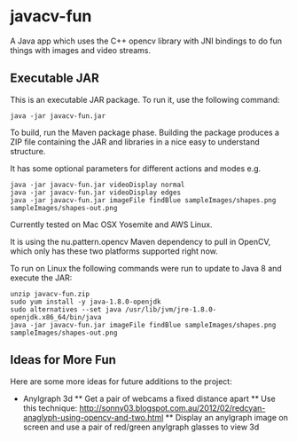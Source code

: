 # javacv-fun
A Java app which uses the C++ opencv library with JNI bindings to do fun things with images and video streams.

Executable JAR
--------------
This is an executable JAR package. To run it, use the following command:
```
java -jar javacv-fun.jar
```

To build, run the Maven package phase. Building the package produces a ZIP file containing the JAR and libraries in a nice easy to understand structure.

It has some optional parameters for different actions and modes e.g.

```
java -jar javacv-fun.jar videoDisplay normal
java -jar javacv-fun.jar videoDisplay edges
java -jar javacv-fun.jar imageFile findBlue sampleImages/shapes.png sampleImages/shapes-out.png
```

Currently tested on Mac OSX Yosemite and AWS Linux. 

It is using the nu.pattern.opencv Maven dependency to pull in OpenCV, which only has these two platforms supported right now.

To run on Linux the following commands were run to update to Java 8 and execute the JAR:

```
unzip javacv-fun.zip
sudo yum install -y java-1.8.0-openjdk
sudo alternatives --set java /usr/lib/jvm/jre-1.8.0-openjdk.x86_64/bin/java
java -jar javacv-fun.jar imageFile findBlue sampleImages/shapes.png sampleImages/shapes-out.png
```


Ideas for More Fun
------------------

Here are some more ideas for future additions to the project:
* Anylgraph 3d
** Get a pair of webcams a fixed distance apart
** Use this technique: http://sonny03.blogspot.com.au/2012/02/redcyan-anaglyph-using-opencv-and-two.html
** Display an anylgraph image on screen and use a pair of red/green anylgraph glasses to view 3d

